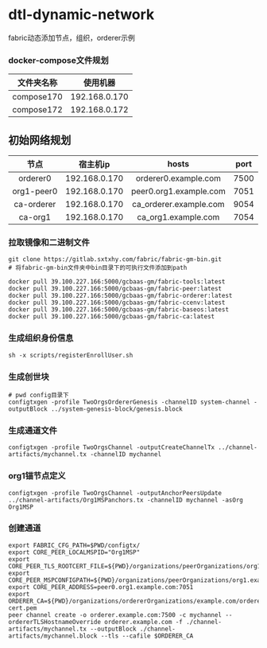 # dtl-dynamic-network

fabric动态添加节点，组织，orderer示例

### docker-compose文件规划

| 文件夹名称 |   使用机器    |
| :--------: | :-----------: |
| compose170 | 192.168.0.170 |
| compose172 | 192.168.0.172 |



## 初始网络规划

|    节点    |   宿主机ip    |         hosts          | port |
| :--------: | :-----------: | :--------------------: | :--: |
|  orderer0  | 192.168.0.170 |  orderer0.example.com  | 7500 |
| org1-peer0 | 192.168.0.170 | peer0.org1.example.com | 7051 |
| ca-orderer | 192.168.0.170 | ca_orderer.example.com | 9054 |
|  ca-org1   | 192.168.0.170 |  ca_org1.example.com   | 7054 |

### 拉取镜像和二进制文件

```shell
git clone https://gitlab.sxtxhy.com/fabric/fabric-gm-bin.git
# 将fabric-gm-bin文件夹中bin目录下的可执行文件添加到path

docker pull 39.100.227.166:5000/gcbaas-gm/fabric-tools:latest
docker pull 39.100.227.166:5000/gcbaas-gm/fabric-peer:latest
docker pull 39.100.227.166:5000/gcbaas-gm/fabric-orderer:latest
docker pull 39.100.227.166:5000/gcbaas-gm/fabric-ccenv:latest
docker pull 39.100.227.166:5000/gcbaas-gm/fabric-baseos:latest
docker pull 39.100.227.166:5000/gcbaas-gm/fabric-ca:latest
```

### 生成组织身份信息

```shell
sh -x scripts/registerEnrollUser.sh
```

### 生成创世块

```shell
# pwd config目录下
configtxgen -profile TwoOrgsOrdererGenesis -channelID system-channel -outputBlock ../system-genesis-block/genesis.block
```

### 生成通道文件

```shell
configtxgen -profile TwoOrgsChannel -outputCreateChannelTx ../channel-artifacts/mychannel.tx -channelID mychannel
```

### org1锚节点定义

```shell
configtxgen -profile TwoOrgsChannel -outputAnchorPeersUpdate ../channel-artifacts/Org1MSPanchors.tx -channelID mychannel -asOrg Org1MSP
```

### 创建通道

```shell
export FABRIC_CFG_PATH=$PWD/configtx/
export CORE_PEER_LOCALMSPID="Org1MSP"
export CORE_PEER_TLS_ROOTCERT_FILE=${PWD}/organizations/peerOrganizations/org1.example.com/peers/peer0.org1.example.com/tls/ca.crt
export CORE_PEER_MSPCONFIGPATH=${PWD}/organizations/peerOrganizations/org1.example.com/users/Admin@org1.example.com/msp
export CORE_PEER_ADDRESS=peer0.org1.example.com:7051
export ORDERER_CA=${PWD}/organizations/ordererOrganizations/example.com/orderers/orderer.example.com/msp/tlscacerts/tlsca.example.com-cert.pem
peer channel create -o orderer.example.com:7500 -c mychannel --ordererTLSHostnameOverride orderer.example.com -f ./channel-artifacts/mychannel.tx --outputBlock ./channel-artifacts/mychannel.block --tls --cafile $ORDERER_CA

```

